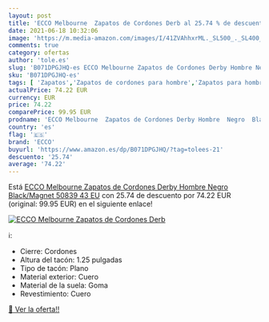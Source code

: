 ```yaml
---
layout: post
title: 'ECCO Melbourne  Zapatos de Cordones Derb al 25.74 % de descuento'
date: 2021-06-18 10:32:06
image: 'https://m.media-amazon.com/images/I/41ZVAhhxrML._SL500_._SL400_.jpg'
comments: true
category: ofertas
author: 'tole.es'
slug: 'B071DPGJHQ-es ECCO Melbourne Zapatos de Cordones Derby Hombre Negro...'
sku: 'B071DPGJHQ-es'
tags: [ 'Zapatos','Zapatos de cordones para hombre','Zapatos para hombre','Zapatos y complementos','ecco','zapatos', ]
actualPrice: 74.22 EUR
currency: EUR
price: 74.22
comparePrice: 99.95 EUR
prodname: 'ECCO Melbourne  Zapatos de Cordones Derby Hombre  Negro  Black/Magnet 50839   43 EU'
country: 'es'
flag: '🇪🇸'
brand: 'ECCO'
buyurl: 'https://www.amazon.es/dp/B071DPGJHQ/?tag=tolees-21'
descuento: '25.74'
average: '74.22'
---
```


Está [ECCO Melbourne  Zapatos de Cordones Derby Hombre  Negro  Black/Magnet 50839   43 EU](https://www.amazon.es/dp/B071DPGJHQ/?tag=tolees-21) con 25.74 de descuento por 74.22 EUR (original: 99.95 EUR) en el siguiente enlace!

[![ECCO Melbourne  Zapatos de Cordones Derb](https://m.media-amazon.com/images/I/41ZVAhhxrML._SL500_._SL400_.jpg)](https://www.amazon.es/dp/B071DPGJHQ/?tag=tolees-21)

ℹ️:

- Cierre: Cordones
- Altura del tacón: 1.25 pulgadas
- Tipo de tacón: Plano
- Material exterior: Cuero
- Material de la suela: Goma
- Revestimiento: Cuero

[🛒 Ver la oferta!!](https://www.amazon.es/dp/B071DPGJHQ/?tag=tolees-21)
